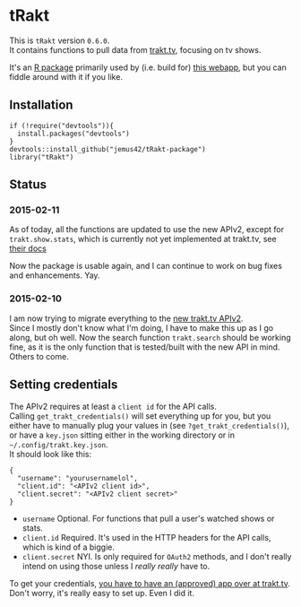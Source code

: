 tRakt
=============

This is `tRakt` version `0.6.0`.  
It contains functions to pull data from [trakt.tv](http://trakt.tv/), focusing on tv shows.

It's an [R package](http://r-project.org) primarily used by (i.e. build for) [this webapp](http://trakt.jemu.name), but you can fiddle around with it if you like.

## Installation

	if (!require("devtools")){
	  install.packages("devtools")
	} 
	devtools::install_github("jemus42/tRakt-package")
	library("tRakt")
	

## Status

### 2015-02-11

As of today, all the functions are updated to use the new APIv2, except for `trakt.show.stats`,
which is currently not yet implemented at trakt.tv, see [their docs](http://docs.trakt.apiary.io/reference/shows/stats/get-show-stats)

Now the package is usable again, and I can continue to work on bug fixes and enhancements. Yay.

### 2015-02-10

I am now trying to migrate everything to the [new trakt.tv APIv2](http://docs.trakt.apiary.io/).  
Since I mostly don't know what I'm doing, I have to make this up as I go along, but oh well.
Now the search function `trakt.search` should be working fine, as it is the only function
that is tested/built with the new API in mind. Others to come.

## Setting credentials

The APIv2 requires at least a `client id` for the API calls.  
Calling `get_trakt_credentials()` will set everything up for you, but you either have to 
manually plug your values in (see `?get_trakt_credentials()`), or have a `key.json` sitting either in the working directory or in `~/.config/trakt.key.json`.  
It should look like this:

    {
      "username": "yourusernamelol",
      "client.id": "<APIv2 client id>",
      "client.secret": "<APIv2 client secret>"
    }

* `username` Optional. For functions that pull a user's watched shows or stats.
* `client.id` Required. It's used in the HTTP headers for the API calls, which is kind of a biggie. 
* `client.secret` NYI. Is only required for `OAuth2` methods, and I don't really intend on using those unless I *really really* have to.  

To get your credentials, [you have to have an (approved) app over at trakt.tv](http://trakt.tv/oauth/applications).  
Don't worry, it's really easy to set up. Even I did it.




